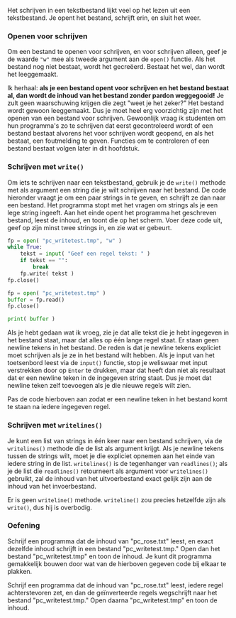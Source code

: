 Het schrijven in een tekstbestand lijkt veel op het lezen uit een
tekstbestand. Je opent het bestand, schrijft erin, en sluit het weer.

### Openen voor schrijven

Om een bestand te openen voor schrijven, en voor schrijven alleen, geef
je de waarde `"w"` mee als tweede argument aan de `open()` functie. Als
het bestand nog niet bestaat, wordt het gecreëerd. Bestaat het wel, dan
wordt het leeggemaakt.

Ik herhaal: **als je een bestand opent voor schrijven en het bestand
bestaat al, dan wordt de inhoud van het bestand zonder pardon
weggegooid!** Je zult geen waarschuwing krijgen die zegt "weet je het
zeker?" Het bestand wordt gewoon leeggemaakt. Dus je moet heel erg
voorzichtig zijn met het openen van een bestand voor schrijven.
Gewoonlijk vraag ik studenten om hun programma's zo te schrijven dat
eerst gecontroleerd wordt of een bestand bestaat alvorens het voor
schrijven wordt geopend, en als het bestaat, een foutmelding te geven.
Functies om te controleren of een bestand bestaat volgen later in dit
hoofdstuk.

### Schrijven met `write()`

Om iets te schrijven naar een tekstbestand, gebruik je de `write()`
methode met als argument een string die je wilt schrijven naar het
bestand. De code hieronder vraagt je om een paar strings in te geven, en
schrijft ze dan naar een bestand. Het programma stopt met het vragen om
strings als je een lege string ingeeft. Aan het einde opent het
programma het geschreven bestand, leest de inhoud, en toont die op het
scherm. Voer deze code uit, geef op zijn minst twee strings in, en zie
wat er gebeurt.

```python
fp = open( "pc_writetest.tmp", "w" )
while True:
    tekst = input( "Geef een regel tekst: " )
    if tekst == "":
        break
    fp.write( tekst )
fp.close()

fp = open( "pc_writetest.tmp" )
buffer = fp.read()
fp.close()

print( buffer )
```

Als je hebt gedaan wat ik vroeg, zie je dat alle tekst die je hebt
ingegeven in het bestand staat, maar dat alles op één lange regel staat.
Er staan geen newline tekens in het bestand. De reden is dat je newline
tekens expliciet moet schrijven als je ze in het bestand wilt hebben.
Als je input van het toetsenbord leest via de `input()` functie, stop je
weliswaar met input verstrekken door op `Enter` te drukken, maar dat
heeft dan niet als resultaat dat er een newline teken in de ingegeven
string staat. Dus je moet dat newline teken zelf toevoegen als je die
nieuwe regels wilt zien.

Pas de code hierboven aan zodat er een newline teken in het bestand komt
te staan na iedere ingegeven regel.

### Schrijven met `writelines()`

Je kunt een list van strings in één keer naar een bestand schrijven, via
de `writelines()` methode die de list als argument krijgt. Als je
newline tekens tussen de strings wilt, moet je die expliciet opnemen aan
het einde van iedere string in de list. `writelines()` is de tegenhanger
van `readlines()`; als je de list die `readlines()` retourneert als
argument voor `writelines()` gebruikt, zal de inhoud van het
uitvoerbestand exact gelijk zijn aan de inhoud van het invoerbestand.

Er is geen `writeline()` methode. `writeline()` zou precies hetzelfde
zijn als `write()`, dus hij is overbodig.

### Oefening

Schrijf een programma dat de inhoud van "pc\_rose.txt" leest, en exact
dezelfde inhoud schrijft in een bestand "pc\_writetest.tmp." Open dan
het bestand "pc\_writetest.tmp" en toon de inhoud. Je kunt dit programma
gemakkelijk bouwen door wat van de hierboven gegeven code bij elkaar te
plakken.

Schrijf een programma dat de inhoud van "pc\_rose.txt" leest, iedere
regel achterstevoren zet, en dan de geïnverteerde regels wegschrijft
naar het bestand "pc\_writetest.tmp." Open daarna "pc\_writetest.tmp" en
toon de inhoud.

